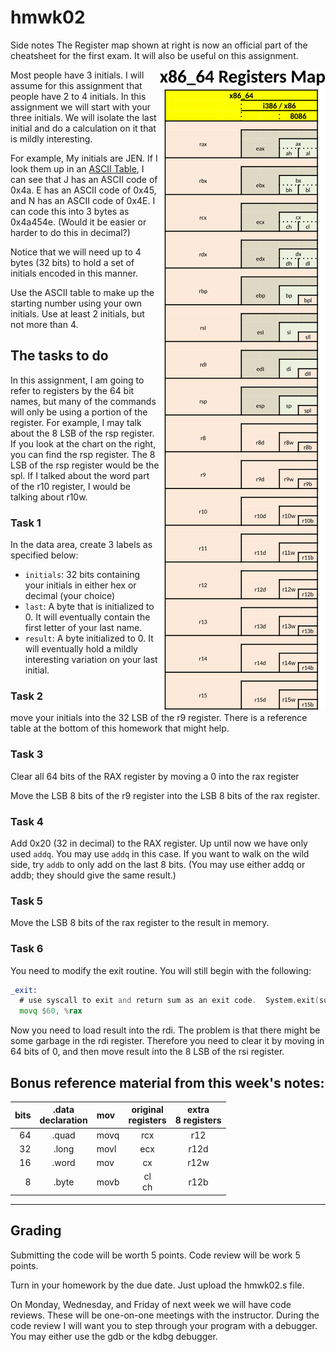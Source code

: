 # hmwk02



Side notes  The Register map shown at right is now an official part of the cheatsheet for the first exam. It will also be useful on this assignment.

<img src="images/X86_64-GP-registers.png" align="right" >

Most people have 3 initials.  I will assume for this assignment that people have 2 to 4 initials.  In this assignment we will start with your three initials.  We will isolate the last initial and do a calculation on it that is mildly interesting.

For example, My initials are JEN.  If I look them up in an [ASCII Table](https://www.cs.uah.edu/~rcoleman/Common/Basics/ASCIICharSet.html), I can see that J has an ASCII code of 0x4a.  E has an ASCII code of 0x45, and N has an ASCII code of 0x4E.  I can code this into 3 bytes as 0x4a454e.   (Would it be easier or harder to do this in decimal?)

Notice that we will need up to 4 bytes (32 bits) to hold a set of initials encoded in this manner.

Use the ASCII table to make up the starting number using your own initials.  Use at least 2 initials, but not more than 4.

## The tasks to do

In this assignment, I am going to refer to registers by the 64 bit names, but many of the commands will only be using a portion of the register.  For example, I may talk about the 8 LSB of the rsp register.  If you look at the chart on the right, you can find the rsp register.  The 8 LSB of the rsp register would be the spl.  If I talked about the word part of the r10 register, I would be talking about r10w.

### Task 1

In the data area, create 3 labels as specified below:

* `initials`: 32 bits containing your initials in either hex or decimal (your choice)
* `last`: A byte that is initialized to 0.  It will eventually contain the first letter of your last name.
* `result`: A byte initialized to 0.  It will eventually hold a mildly interesting variation on your last initial.

### Task 2

move your initials into the 32 LSB of the r9 register.  There is a reference table at the bottom of this homework that might help.

### Task 3

Clear all 64 bits of the RAX register by moving a 0 into the rax register

Move the LSB 8 bits of the r9 register into the LSB 8 bits of the rax register.

### Task 4

Add 0x20 (32 in decimal) to the RAX register.  Up until now we have only used `addq`.  You may use `addq` in this case.  If you want to walk on the wild side, try `addb` to only add on the last 8 bits.  (You may use either addq or addb; they should give the same result.)

### Task 5

Move the LSB 8 bits of the rax register to the result in memory.

### Task 6

You need to modify the exit routine.  You will still begin with the following:

```asm
_exit:
  # use syscall to exit and return sum as an exit code.  System.exit(sum)  sys.exit(sum)
  movq $60, %rax
```

Now you need to load result into the rdi.  The problem is that there might be some garbage in the rdi register.  Therefore you need to clear it by moving in 64 bits of 0, and then move result into the 8 LSB of the rsi register.

## Bonus reference material from this week's notes:


bits|.data<br>declaration|mov|original<br>registers|extra<br>8 registers
---:|:---:|:---|:---:|:---:
64|.quad|movq|rcx|r12
32|.long|movl|ecx|r12d
16|.word|mov|cx|r12w
8|.byte|movb|cl<br>ch|r12b

---

## Grading

Submitting the code will be worth 5 points.  Code review will be work 5 points.  

Turn in your homework by the due date.  Just upload the hmwk02.s file. 

On Monday, Wednesday, and Friday of next week we will have code reviews.  These will be one-on-one meetings with the instructor.  During the code review I will want you to step through your program with a debugger.  You may either use the gdb or the kdbg debugger.
